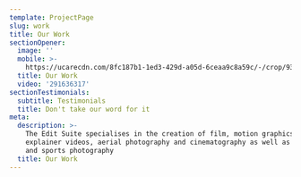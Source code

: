 ```yaml
---
template: ProjectPage
slug: work
title: Our Work
sectionOpener:
  image: ''
  mobile: >-
    https://ucarecdn.com/8fc187b1-1ed3-429d-a05d-6ceaa9c8a59c/-/crop/933x1097/0,0/-/preview/
  title: Our Work
  video: '291636317'
sectionTestimonials:
  subtitle: Testimonials
  title: Don't take our word for it
meta:
  description: >-
    The Edit Suite specialises in the creation of film, motion graphics,
    explainer videos, aerial photography and cinematography as well as studio
    and sports photography
  title: Our Work
---
```


